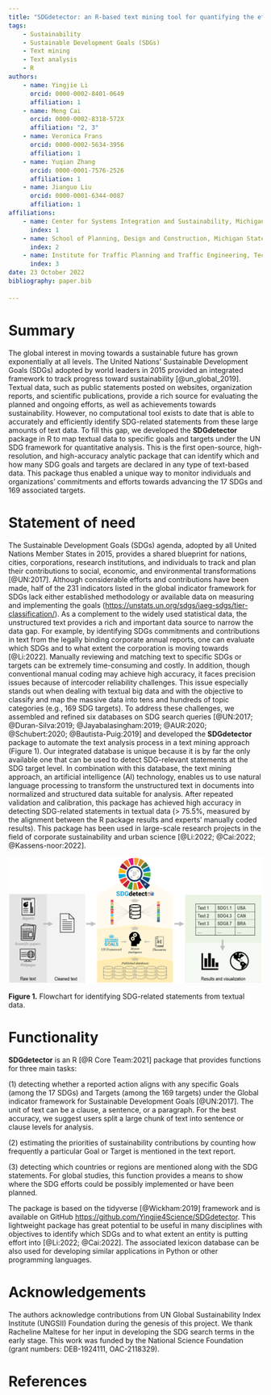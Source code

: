 ```yaml
---
title: "SDGdetector: an R-based text mining tool for quantifying the efforts toward SDGs"
tags:
    - Sustainability
    - Sustainable Development Goals (SDGs)
    - Text mining
    - Text analysis
    - R
authors:
    - name: Yingjie Li
      orcid: 0000-0002-8401-0649
      affiliation: 1
    - name: Meng Cai
      orcid: 0000-0002-8318-572X
      affiliation: "2, 3"
    - name: Veronica Frans
      orcid: 0000-0002-5634-3956
      affiliation: 1
    - name: Yuqian Zhang
      orcid: 0000-0001-7576-2526
      affiliation: 1
    - name: Jianguo Liu
      orcid: 0000-0001-6344-0087
      affiliation: 1
affiliations:
    - name: Center for Systems Integration and Sustainability, Michigan State University, East Lansing, MI 48823, United States
      index: 1
    - name: School of Planning, Design and Construction, Michigan State University, East Lansing, MI, 48824, United States
      index: 2
    - name: Institute for Traffic Planning and Traffic Engineering, Technical University of Darmstadt, Darmstadt 64287, Germany
      index: 3  
date: 23 October 2022
bibliography: paper.bib

---
```


# Summary

The global interest in moving towards a sustainable future has grown exponentially at all levels. The United Nations’ Sustainable Development Goals (SDGs) adopted by world leaders in 2015 provided an integrated framework to track progress toward sustainability [@un_global_2019]. Textual data, such as public statements posted on websites, organization reports, and scientific publications, provide a rich source for evaluating the planned and ongoing efforts, as well as achievements towards sustainability. However, no computational tool exists to date that is able to accurately and efficiently identify SDG-related statements from these large amounts of text data. To fill this gap, we developed the **SDGdetector** package in R to map textual data to specific goals and targets under the UN SDG framework for quantitative analysis. This is the first open-source, high-resolution, and high-accuracy analytic package that can identify which and how many SDG goals and targets are declared in any type of text-based data. This package thus enabled a unique way to monitor individuals and organizations’ commitments and efforts towards advancing the 17 SDGs and 169 associated targets. 

# Statement of need

The Sustainable Development Goals (SDGs) agenda, adopted by all United Nations Member States in 2015, provides a shared blueprint for nations, cities, corporations, research institutions, and individuals to track and plan their contributions to social, economic, and environmental transformations [@UN:2017]. Although considerable efforts and contributions have been made, half of the 231 indicators listed in the global indicator framework for SDGs lack either established methodology or available data on measuring and implementing the goals (https://unstats.un.org/sdgs/iaeg-sdgs/tier-classification/). As a complement to the widely used statistical data, the unstructured text provides a rich and important data source to narrow the data gap. For example, by identifying SDGs commitments and contributions in text from the legally binding corporate annual reports, one can evaluate which SDGs and to what extent the corporation is moving towards [@Li:2022]. Manually reviewing and matching text to specific SDGs or targets can be extremely time-consuming and costly. In addition, though conventional manual coding may achieve high accuracy, it faces precision issues because of intercoder reliability challenges. This issue especially stands out when dealing with textual big data and with the objective to classify and map the massive data into tens and hundreds of topic categories (e.g., 169 SDG targets). To address these challenges, we assembled and refined six databases on SDG search queries [@UN:2017; @Duran-Silva:2019; @Jayabalasingham:2019; @AUR:2020; @Schubert:2020; @Bautista-Puig:2019] and developed the **SDGdetector** package to automate the text analysis process in a text mining approach (Figure 1). Our integrated database is unique because it is by far the only available one that can be used to detect SDG-relevant statements at the SDG target level. In combination with this database, the text mining approach, an artificial intelligence (AI) technology, enables us to use natural language processing to transform the unstructured text in documents into normalized and structured data suitable for analysis. After repeated validation and calibration, this package has achieved high accuracy in detecting SDG-related statements in textual data (> 75.5%, measured by the alignment between the R package results and experts’ manually coded results). This package has been used in large-scale research projects in the field of corporate sustainability and urban science [@Li:2022; @Cai:2022; @Kassens-noor:2022]. 

![](figure1.png)

**Figure 1.** Flowchart for identifying SDG-related statements from textual data.

# Functionality

**SDGdetector** is an R [@R Core Team:2021] package that provides functions for three main tasks: 

(1) detecting whether a reported action aligns with any specific Goals (among the 17 SDGs) and Targets (among the 169 targets) under the Global indicator framework for Sustainable Development Goals [@UN:2017]. The unit of text can be a clause, a sentence, or a paragraph. For the best accuracy, we suggest users split a large chunk of text into sentence or clause levels for analysis.

(2) estimating the priorities of sustainability contributions by counting how frequently a particular Goal or Target is mentioned in the text report. 

(3) detecting which countries or regions are mentioned along with the SDG statements. For global studies, this function provides a means to show where the SDG efforts could be possibly implemented or have been planned.

The package is based on the tidyverse [@Wickham:2019] framework and is available on GitHub https://github.com/Yingjie4Science/SDGdetector. This lightweight package has great potential to be useful in many disciplines with objectives to identify which SDGs and to what extent an entity is putting effort into [@Li:2022; @Cai:2022]. The associated lexicon database can be also used for developing similar applications in Python or other programming languages. 



# Acknowledgements

The authors acknowledge contributions from UN Global Sustainability Index Institute (UNGSII) Foundation during the genesis of this project. We thank Racheline Maltese for her input in developing the SDG search terms in the early stage. This work was funded by the National Science Foundation (grant numbers: DEB-1924111, OAC-2118329). 



# References
